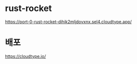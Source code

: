# rust-rocket

https://port-0-rust-rocket-dihik2mljdovxnx.sel4.cloudtype.app/


# 배포 

https://cloudtype.io/
